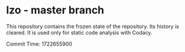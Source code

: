 # lzo - master branch

This repository contains the frozen state of the repository.
Its history is cleared. It is used only for static code
analysis with Codacy.

Commit Time: 1722655900